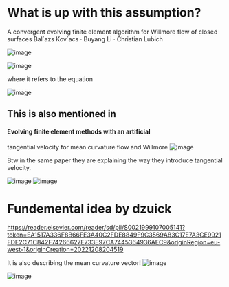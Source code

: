 # What is up with this assumption?

A convergent evolving finite element algorithm for
Willmore flow of closed surfaces
Bal´azs Kov´acs · Buyang Li ·
Christian Lubich

![image](https://user-images.githubusercontent.com/43385748/206543759-af3f1860-d938-489e-913b-fb7ffcf5538a.png)

![image](https://user-images.githubusercontent.com/43385748/206543138-0e0082de-3a66-416b-89fb-14775e5ff1a6.png)

where it refers to the equation

![image](https://user-images.githubusercontent.com/43385748/206543566-446298e9-ccf9-49a7-8ca6-0f66209135cd.png)


## This is also mentioned in 
#### Evolving finite element methods with an artificial
tangential velocity for mean curvature flow and Willmore
![image](https://user-images.githubusercontent.com/43385748/206544060-f0638744-5b92-43d9-b27b-2f564410af0f.png)


Btw in the same paper they are explaining the way they introduce tangential velocity.

![image](https://user-images.githubusercontent.com/43385748/206544430-f1df9972-c3ed-4017-8061-9f12f58a80ac.png)
![image](https://user-images.githubusercontent.com/43385748/206544509-7673ec3d-3907-40af-8710-afa435998f9e.png)




# Fundemental idea by dzuick
https://reader.elsevier.com/reader/sd/pii/S0021999107005141?token=EA1517A336F8B66FE3A40C2FDE8849F9C3569A83C17E7A3CE9921FDE2C71C842F74266627E733E97CA7445364936AEC9&originRegion=eu-west-1&originCreation=20221208204519

It is also describing the mean curvature vector! 
![image](https://user-images.githubusercontent.com/43385748/206564068-ed176082-1af7-40a7-b6ca-9df67574b995.png)

![image](https://user-images.githubusercontent.com/43385748/206563993-44ccad7b-0cbd-4624-bc35-53ed732c6916.png)
